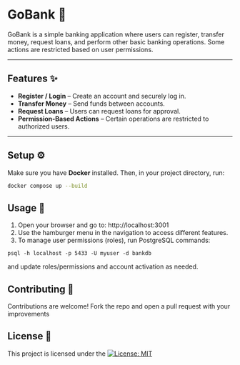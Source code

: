 # GoBank 🏦

GoBank is a simple banking application where users can register, transfer money, request loans, and perform other basic banking operations. Some actions are restricted based on user permissions.

---

## Features ✨

- **Register / Login** – Create an account and securely log in.
- **Transfer Money** – Send funds between accounts.
- **Request Loans** – Users can request loans for approval.
- **Permission-Based Actions** – Certain operations are restricted to authorized users.

---

## Setup ⚙️

Make sure you have **Docker** installed. Then, in your project directory, run:

```bash
docker compose up --build
```

## Usage 🚀

1.  Open your browser and go to: http://localhost:3001
2.  Use the hamburger menu in the navigation to access different features.
3.  To manage user permissions (roles), run PostgreSQL commands:

```
psql -h localhost -p 5433 -U myuser -d bankdb
```

and update roles/permissions and account activation as needed.

## Contributing 🤝

Contributions are welcome! Fork the repo and open a pull request with your improvements

## License 📄

This project is licensed under the [![License: MIT](https://img.shields.io/badge/License-MIT-yellow.svg)](https://opensource.org/licenses/MIT)

